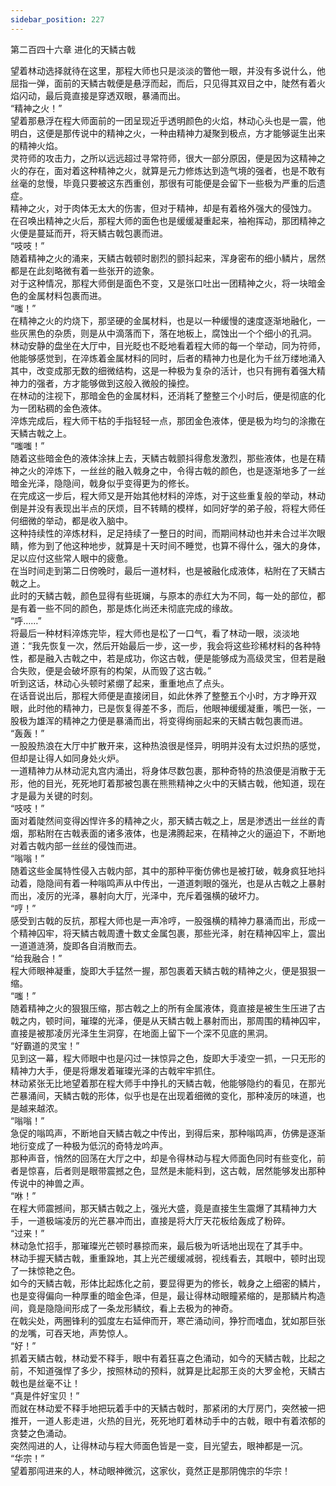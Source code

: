 ```yaml
---
sidebar_position: 227
---
```

 第二百四十六章 进化的天鳞古戟


望着林动选择就待在这里，那程大师也只是淡淡的瞥他一眼，并没有多说什么，他屈指一弹，面前的天鳞古戟便是悬浮而起，而后，只见得其双目之中，陡然有着火焰闪动，最后竟直接是穿透双眼，暴涌而出。  
“精神之火！”  
望着那悬浮在程大师面前的一团呈现近乎透明颜色的火焰，林动心头也是一震，他明白，这便是那传说中的精神之火，一种由精神力凝聚到极点，方才能够诞生出来的精神火焰。  
灵符师的攻击力，之所以远远超过寻常符师，很大一部分原因，便是因为这精神之火的存在，面对着这种精神之火，就算是元力修炼达到造气境的强者，也是不敢有丝毫的怠慢，毕竟只要被这东西重创，那很有可能便是会留下一些极为严重的后遗症。  
精神之火，对于肉体无太大的伤害，但对于精神，却是有着格外强大的侵蚀力。  
在召唤出精神之火后，那程大师的面色也是缓缓凝重起来，袖袍挥动，那团精神之火便是蔓延而开，将天鳞古戟包裹而进。  
“吱吱！”  
随着精神之火的涌来，天鳞古戟顿时剧烈的颤抖起来，浑身密布的细小鳞片，居然都是在此刻略微有着一些张开的迹象。  
对于这种情况，那程大师倒是面色不变，又是张口吐出一团精神之火，将一块暗金色的金属材料包裹而进。  
“嗤！”  
在精神之火的灼烧下，那坚硬的金属材料，也是以一种缓慢的速度逐渐地融化，一些灰黑色的杂质，则是从中滴落而下，落在地板上，腐蚀出一个个细小的孔洞。  
林动安静的盘坐在大厅中，目光眨也不眨地看着程大师的每一个举动，同为符师，他能够感觉到，在淬炼着金属材料的同时，后者的精神力也是化为千丝万缕地涌入其中，改变成那无数的细微结构，这是一种极为复杂的活计，也只有拥有着强大精神力的强者，方才能够做到这般入微般的操控。  
在林动的注视下，那暗金色的金属材料，还消耗了整整三个小时后，便是彻底的化为一团粘稠的金色液体。  
淬炼完成后，程大师干枯的手指轻轻一点，那团金色液体，便是极为均匀的涂撒在天鳞古戟之上。  
“嗤嗤！”  
随着这些暗金色的液体涂抹上去，天鳞古戟颤抖得愈发激烈，那些液体，也是在精神之火的淬炼下，一丝丝的融入戟身之中，令得古戟的颜色，也是逐渐地多了一丝暗金光泽，隐隐间，戟身似乎变得更为的修长。  
在完成这一步后，程大师又是开始其他材料的淬炼，对于这些重复般的举动，林动倒是并没有表现出半点的厌烦，目不转睛的模样，如同好学的弟子般，将程大师任何细微的举动，都是收入脑中。  
这种持续性的淬炼材料，足足持续了一整日的时间，而期间林动也并未合过半次眼睛，修为到了他这种地步，就算是十天时间不睡觉，也算不得什么，强大的身体，足以应付这些常人眼中的疲惫。  
在当时间走到第二日傍晚时，最后一道材料，也是被融化成液体，粘附在了天鳞古戟之上。  
此时的天鳞古戟，颜色显得有些斑斓，与原本的赤红大为不同，每一处的部位，都是有着一些不同的颜色，那是炼化尚还未彻底完成的缘故。  
“呼……”  
将最后一种材料淬炼完毕，程大师也是松了一口气，看了林动一眼，淡淡地道：“我先恢复一次，然后开始最后一步，这一步，我会将这些珍稀材料的各种特性，都是融入古戟之中，若是成功，你这古戟，便是能够成为高级灵宝，但若是融合失败，便是会破坏原有的构架，从而毁了这古戟。”  
听到这话，林动心头顿时紧绷了起来，重重地点了点头。  
在话音说出后，那程大师便是直接闭目，如此休养了整整五个小时，方才睁开双眼，此时他的精神力，已是恢复得差不多，而后，他眼神缓缓凝重，嘴巴一张，一股极为雄浑的精神之力便是暴涌而出，将变得绚丽起来的天鳞古戟包裹而进。  
“轰轰！”  
一股股热浪在大厅中扩散开来，这种热浪很是怪异，明明并没有太过炽热的感觉，但却是让得人如同身处火炉。  
一道精神力从林动泥丸宫内涌出，将身体尽数包裹，那种奇特的热浪便是消散于无形，他的目光，死死地盯着那被包裹在熊熊精神之火中的天鳞古戟，他知道，现在才是最为关键的时刻。  
“吱吱！”  
面对着陡然间变得凶悍许多的精神之火，那天鳞古戟之上，居是渗透出一丝丝的青烟，那粘附在古戟表面的诸多液体，也是沸腾起来，在精神之火的逼迫下，不断地对着古戟内部一丝丝的侵蚀而进。  
“嗡嗡！”  
随着这些金属特性侵入古戟内部，其中的那种平衡仿佛也是被打破，戟身疯狂地抖动着，隐隐间有着一种嗡鸣声从中传出，一道道刺眼的强光，也是从古戟之上暴射而出，凌厉的光泽，暴射向大厅，光泽中，充斥着强横的破坏力。  
“哼！”  
感受到古戟的反抗，那程大师也是一声冷哼，一股强横的精神力暴涌而出，形成一个精神囚牢，将天鳞古戟周遭十数丈金属包裹，那些光泽，射在精神囚牢上，震出一道道涟漪，旋即各自消散而去。  
“给我融合！”  
程大师眼神凝重，旋即大手猛然一握，那包裹着天鳞古戟的精神之火，便是狠狠一缩。  
“嗤！”  
随着精神之火的狠狠压缩，那古戟之上的所有金属液体，竟直接是被生生压进了古戟之内，顿时间，璀璨的光泽，便是从天鳞古戟上暴射而出，那周围的精神囚牢，直接是被那凌厉光泽生生洞穿，在地面上留下一个深不见底的黑洞。  
“好霸道的灵宝！”  
见到这一幕，程大师眼中也是闪过一抹惊异之色，旋即大手凌空一抓，一只无形的精神力大手，便是将爆发着璀璨光泽的古戟牢牢抓住。  
林动紧张无比地望着那在程大师手中挣扎的天鳞古戟，他能够隐约的看见，在那光芒暴涌间，天鳞古戟的形体，似乎也是在出现着细微的变化，那种凌厉的味道，也是越来越浓。  
“嗡嗡！”  
急促的嗡鸣声，不断地自天鳞古戟之中传出，到得后来，那种嗡鸣声，仿佛是逐渐地衍变成了一种极为低沉的奇特龙吟声。  
那种声音，悄然的回荡在大厅之中，却是令得林动与程大师面色同时有些变化，前者是惊喜，后者则是眼带震撼之色，显然是未能料到，这古戟，居然能够发出那种传说中的神兽之声。  
“咻！”  
在程大师震撼间，那天鳞古戟之上，强光大盛，竟是直接生生震爆了其精神力大手，一道极端凌厉的光芒暴冲而出，直接是将大厅天花板给轰成了粉碎。  
“过来！”  
林动急忙招手，那璀璨光芒顿时暴掠而来，最后极为听话地出现在了其手中。  
林动手握天鳞古戟，重重跺地，其上光芒缓缓减弱，视线看去，其眼中，顿时出现了一抹惊艳之色。  
如今的天鳞古戟，形体比起炼化之前，要显得更为的修长，戟身之上细密的鳞片，也是变得偏向一种厚重的暗金色泽，但是，最让得林动眼瞳紧缩的，是那鳞片构造间，竟是隐隐间形成了一条龙形鳞纹，看上去极为的神奇。  
在戟尖处，两圈锋利的弧度左右延伸而开，寒芒涌动间，狰狞而嗜血，犹如那巨张的龙嘴，可吞天地，声势惊人。  
“好！”  
抓着天鳞古戟，林动爱不释手，眼中有着狂喜之色涌动，如今的天鳞古戟，比起之前，不知道强悍了多少，按照林动的预料，就算是比起那王炎的大罗金枪，天鳞古戟也是丝毫不让！  
“真是件好宝贝！”  
而就在林动爱不释手地把玩着手中的天鳞古戟时，那紧闭的大厅房门，突然被一把推开，一道人影走进，火热的目光，死死地盯着林动手中的古戟，眼中有着浓郁的贪婪之色涌动。  
突然闯进的人，让得林动与程大师面色皆是一变，目光望去，眼神都是一沉。  
“华宗！”  
望着那闯进来的人，林动眼神微沉，这家伙，竟然正是那阴傀宗的华宗！  
  
  

